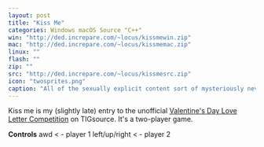 ```yaml
---
layout: post
title: "Kiss Me"
categories: Windows macOS Source "C++"
win: "http://ded.increpare.com/~locus/kissmewin.zip"
mac: "http://ded.increpare.com/~locus/kissmemac.zip"
linux: ""
flash: ""
zip: ""
src: "http://ded.increpare.com/~locus/kissmesrc.zip"
icon: "twosprites.png"
caption: "All of the sexually explicit content sort of mysteriously never materialized over the course of the game development."
---
```

Kiss me is my (slightly late) entry to the unofficial [Valentine's Day Love Letter Competition](http://forums.tigsource.com/index.php?topic=4608.0) on TIGsource. It's a two-player game.

**Controls** awd < - player 1 left/up/right < - player 2
	